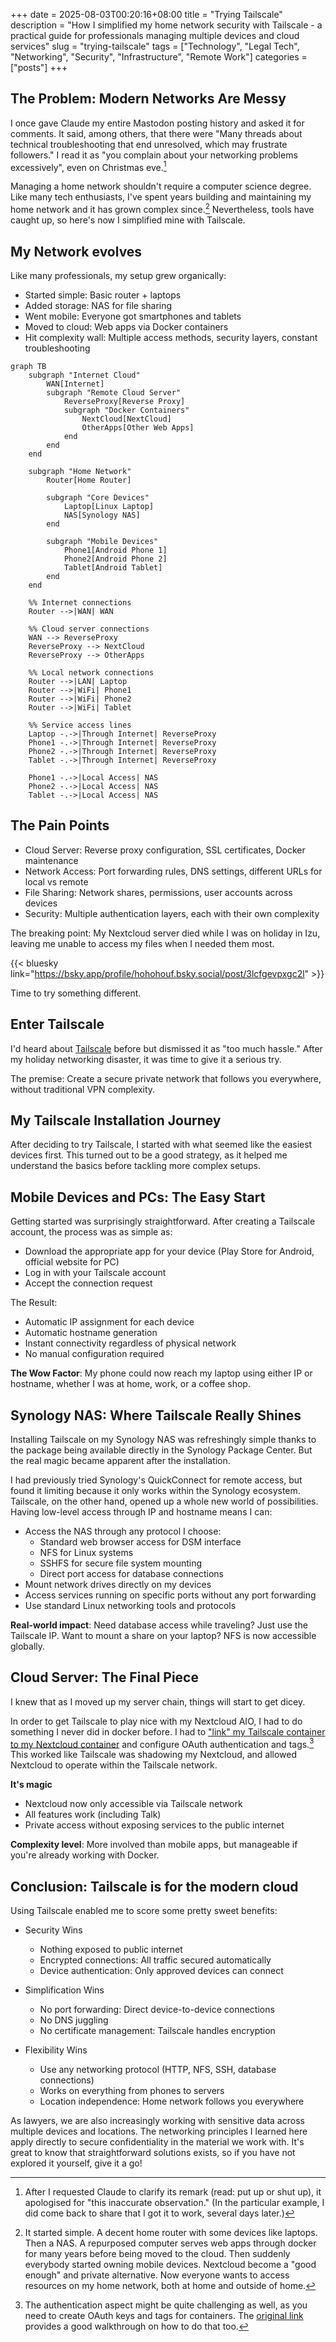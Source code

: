 +++ 
date = 2025-08-03T00:20:16+08:00
title = "Trying Tailscale"
description = "How I simplified my home network security with Tailscale - a practical guide for professionals managing multiple devices and cloud services"
slug = "trying-tailscale"
tags = ["Technology", "Legal Tech", "Networking", "Security", "Infrastructure", "Remote Work"]
categories = ["posts"]
+++

## The Problem: Modern Networks Are Messy

I once gave Claude my entire Mastodon posting history and asked it for comments. It said, among others, that there were "Many threads about technical troubleshooting that end unresolved, which may frustrate followers." I read it as "you complain about your networking problems excessively", even on Christmas eve.[^1] 

Managing a home network shouldn't require a computer science degree. Like many tech enthusiasts, I've spent years building and maintaining my home network and it has grown complex since.[^2] Nevertheless, tools have caught up, so here's now I simplified mine with Tailscale.

## My Network evolves

Like many professionals, my setup grew organically:

* Started simple: Basic router + laptops
* Added storage: NAS for file sharing
* Went mobile: Everyone got smartphones and tablets
* Moved to cloud: Web apps via Docker containers
* Hit complexity wall: Multiple access methods, security layers, constant troubleshooting

```mermaid
graph TB
    subgraph "Internet Cloud"
        WAN[Internet]
        subgraph "Remote Cloud Server"
            ReverseProxy[Reverse Proxy]
            subgraph "Docker Containers"
                NextCloud[NextCloud]
                OtherApps[Other Web Apps]
            end
        end
    end

    subgraph "Home Network"
        Router[Home Router]
        
        subgraph "Core Devices"
            Laptop[Linux Laptop]
            NAS[Synology NAS]
        end
        
        subgraph "Mobile Devices"
            Phone1[Android Phone 1]
            Phone2[Android Phone 2]
            Tablet[Android Tablet]
        end
    end
    
    %% Internet connections
    Router -->|WAN| WAN
    
    %% Cloud server connections
    WAN --> ReverseProxy
    ReverseProxy --> NextCloud
    ReverseProxy --> OtherApps
    
    %% Local network connections
    Router -->|LAN| Laptop
    Router -->|WiFi| Phone1
    Router -->|WiFi| Phone2
    Router -->|WiFi| Tablet
    
    %% Service access lines
    Laptop -.->|Through Internet| ReverseProxy
    Phone1 -.->|Through Internet| ReverseProxy
    Phone2 -.->|Through Internet| ReverseProxy
    Tablet -.->|Through Internet| ReverseProxy
    
    Phone1 -.->|Local Access| NAS
    Phone2 -.->|Local Access| NAS
    Tablet -.->|Local Access| NAS
```

## The Pain Points

* Cloud Server: Reverse proxy configuration, SSL certificates, Docker maintenance
* Network Access: Port forwarding rules, DNS settings, different URLs for local vs remote
* File Sharing: Network shares, permissions, user accounts across devices
* Security: Multiple authentication layers, each with their own complexity

The breaking point: My Nextcloud server died while I was on holiday in Izu, leaving me unable to access my files when I needed them most.

{{< bluesky link="https://bsky.app/profile/hohohouf.bsky.social/post/3lcfgevpxgc2l" >}}

Time to try something different.

## Enter Tailscale

I'd heard about [Tailscale](https://tailscale.com) before but dismissed it as "too much hassle." After my holiday networking disaster, it was time to give it a serious try.

The premise: Create a secure private network that follows you everywhere, without traditional VPN complexity.

## My Tailscale Installation Journey
After deciding to try Tailscale, I started with what seemed like the easiest devices first. This turned out to be a good strategy, as it helped me understand the basics before tackling more complex setups.

## Mobile Devices and PCs: The Easy Start
Getting started was surprisingly straightforward. After creating a Tailscale account, the process was as simple as:

* Download the appropriate app for your device (Play Store for Android, official website for PC)
* Log in with your Tailscale account
* Accept the connection request

The Result:

* Automatic IP assignment for each device
* Automatic hostname generation
* Instant connectivity regardless of physical network
* No manual configuration required

**The Wow Factor**: My phone could now reach my laptop using either IP or hostname, whether I was at home, work, or a coffee shop.

## Synology NAS: Where Tailscale Really Shines
Installing Tailscale on my Synology NAS was refreshingly simple thanks to the package being available directly in the Synology Package Center. But the real magic became apparent after the installation.

I had previously tried Synology's QuickConnect for remote access, but found it limiting because it only works within the Synology ecosystem. Tailscale, on the other hand, opened up a whole new world of possibilities. Having low-level access through IP and hostname means I can:

* Access the NAS through any protocol I choose:
  * Standard web browser access for DSM interface
  * NFS for Linux systems
  * SSHFS for secure file system mounting
  * Direct port access for database connections
* Mount network drives directly on my devices
* Access services running on specific ports without any port forwarding
* Use standard Linux networking tools and protocols

**Real-world impact**: Need database access while traveling? Just use the Tailscale IP. Want to mount a share on your laptop? NFS is now accessible globally.

## Cloud Server: The Final Piece

I knew that as I moved up my server chain, things will start to get dicey.

In order to get Tailscale to play nice with my Nextcloud AIO, I had to do something I never did in docker before. I had to ["link" my Tailscale container to my Nextcloud container](https://tailscale.com/blog/docker-tailscale-guide#service-linking) and configure OAuth authentication and tags.[^3] This worked like Tailscale was shadowing my Nextcloud, and allowed Nextcloud to operate within the Tailscale network.

**It's magic**

* Nextcloud now only accessible via Tailscale network
* All features work (including Talk)
* Private access without exposing services to the public internet

**Complexity level**: More involved than mobile apps, but manageable if you're already working with Docker.

## Conclusion: Tailscale is for the modern cloud

Using Tailscale enabled me to score some pretty sweet benefits:

* Security Wins
  * Nothing exposed to public internet
  * Encrypted connections: All traffic secured automatically
  * Device authentication: Only approved devices can connect

* Simplification Wins
  * No port forwarding: Direct device-to-device connections
  * No DNS juggling
  * No certificate management: Tailscale handles encryption

* Flexibility Wins
  * Use any networking protocol (HTTP, NFS, SSH, database connections)
  * Works on everything from phones to servers
  * Location independence: Home network follows you everywhere

As lawyers, we are also increasingly working with sensitive data across multiple devices and locations. The networking principles I learned here apply directly to secure confidentiality in the material we work with. It's great to know that straightforward solutions exists, so if you have not explored it yourself, give it a go!

[^1]: After I requested Claude to clarify its remark (read: put up or shut up), it apologised for "this inaccurate observation." (In the particular example, I did come back to share that I got it to work, several days later.)  

[^2]:  It started simple. A decent home router with some devices like laptops. Then a NAS. A repurposed computer serves web apps through docker for many years before being moved to the cloud. Then suddenly everybody started owning mobile devices. Nextcloud become a "good enough" and private alternative. Now everyone wants to access resources on my home network, both at home and outside of home. 

[^3]: The authentication aspect might be quite challenging as well, as you need to create OAuth keys and tags for containers. The [original link](https://tailscale.com/blog/docker-tailscale-guide) provides a good walkthrough on how to do that too.